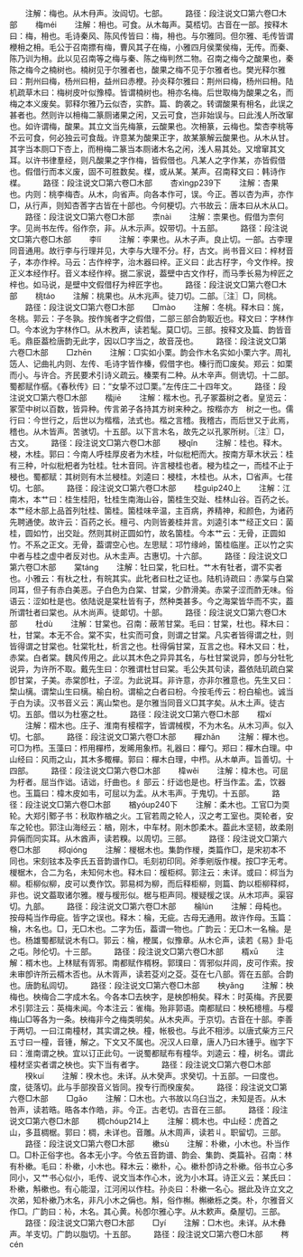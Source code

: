 <!-- { "loadSidebar": true } -->
　　注解：梅也。从木冄声。汝阎切。七部。
　　路径：段注说文□第六卷□木部
　　梅méi
　　注解：枏也。可食。从木每声。莫桮切。古音在一部。按释木曰：梅，枏也。毛诗秦风、陈风传皆曰：梅，枏也。与尔雅同。但尔雅、毛传皆谓楩枏之枏。毛公于召南摽有梅，曹风其子在梅，小雅四月侯栗侯梅，无传。而秦、陈乃训为枏。此以见召南等之梅与秦、陈之梅判然二物。召南之梅今之酸果也，秦陈之梅今之楠树也。楠树见于尔雅者也，酸果之梅不见于尔雅者也。樊光释尔雅曰：荆州曰梅，杨州曰枏，益州曰赤楩。孙炎释尔雅曰：荆州曰梅，杨州曰枏。陆机疏草木曰：梅树皮叶似豫樟。皆谓楠树也。枏亦名梅。后世取梅为酸果之名，而梅之本义废矣。郭释尔雅乃云似杏，实酢。篇、韵袭之。转谓酸果有枏名，此误之甚者也。然则许以枏梅二篆厕诸果之闲，又云可食，岂非始误与。曰此浅人所改窜也。如许谓梅，酸果。其立文当先梅篆，云酸果也。次枏篆，云梅也。棃杏李桃等不云可食，何必独云可食哉。许意某为酸果正字，故某篆解云酸果也。从木从甘。其字当本厕□下杏上，而枏梅二篆当本厕诸木名之闲，浅人易其处。又增窜其文耳。以许书律羣经，则凡酸果之字作梅，皆假借也。凡某人之字作某，亦皆假借也。假借行而本义废，固不可胜数矣。楳，或从某。某声。召南释文曰：韩诗作楳。
　　路径：段注说文□第六卷□木部
　　杏xìnɡp239下
　　注解：杏果也。内则：桃李梅杏。从木，向省声。向各本作可，误。今正。莕以杏为声，亦作□，从行声，则知杏莕字古皆在十部也。今何梗切。六书故云：唐本曰从木从口。
　　路径：段注说文□第六卷□木部
　　柰nài
　　注解：柰果也。假借为柰何字。见尚书左传。俗作奈，非。从木示声。奴带切。十五部。
　　路径：段注说文□第六卷□木部
　　李lǐ
　　注解：李果也。从木子声。良止切。一部。古李理同音通用。故行李与行理并见，大李与大理不分。杍，古文。尚书音义曰：梓材音子，本亦作梓。马云：古作梓字，治木器曰梓。正义曰：此古杍字，今文作梓。按正义本经作杍。音义本经作梓。据二家说，葢壁中古文作杍，而马季长易为梓匠之梓也。如马说，是壁中文假借杍为梓匠字也。
　　路径：段注说文□第六卷□木部
　　桃táo
　　注解：桃果也。从木兆声。徒刀切。二部。〖注〗□，同桃。
　　路径：段注说文□第六卷□木部
　　□mào
　　注解：冬桃。释木曰：旄，冬桃。郭云：子冬孰。按作旄者字之假借，二部三部合韵冣近也。释文曰：字林作□。今本讹为字林作□。从木敄声，读若髦。莫□切。三部。按释文及篇、韵皆音毛。鼎臣葢检唐韵无此字，因以□字当之，故音茂也。
　　路径：段注说文□第六卷□木部
　　□zhēn
　　注解：□实如小栗。韵会作木名实如小栗六字。周礼笾人、记曲礼内则、左传、毛诗字皆作榛，假借字也。榛行而□废矣。郑云：如栗而小。与许合。齐民要术引诗义疏云。榛栗有二种。从木辛声。侧诜切。十二部。蜀都赋作樼。《春秋传》曰：“女挚不过□栗。”左传庄二十四年文。
　　路径：段注说文□第六卷□木部
　　楷jiē
　　注解：楷木也。孔子冢葢树之者。皇览云：冢茔中树以百数，皆异种。传言弟子各持其方树来种之。按楷亦方　树之一也。儒行曰：今世行之，后世以为楷楷，法式也。楷之言稽。我稽古，而后世又于此焉，稽也。从木皆声。苦骇切。十五部。以下言木名，故先之以孔冢所树。〖注〗□，古文。
　　路径：段注说文□第六卷□木部
　　梫qǐn
　　注解：桂也。释木。梫，木桂。郭曰：今南人呼桂厚皮者为木桂，叶似枇杷而大。按南方草木状云：桂有三种，叶似枇杷者为牡桂。牡木音同。许言梫桂也者。梫为桂之一，而桂不止于梫也。蜀都赋：其树则有木兰梫桂。刘逵曰：梫桂，木桂也。从木，□省声。七荏切。七部。
　　路径：段注说文□第六卷□木部
　　桂ɡuìp240上
　　注解：江南木，本艹曰：桂生桂阳，牡桂生南海山谷，箘桂生交趾、桂林山谷。百药之长。本艹经木部上品首列牡桂、箘桂。箘桂味辛温，主百病，养精神，和颜色，为诸药先聘通使。故许云：百药之长。檀弓、内则皆姜桂并言。刘逵引本艹经正文曰：菌桂，圆如竹，出交趾。然则其树正圆如竹，故名箘桂。今本艹云：无骨，正圆如竹。不系之正文。无骨，葢谓空心也。左思赋：邛竹缘岭，箘桂临崖。正以竹之实中者与桂之虚中者反对也。从木圭声。古惠切。十六部。
　　路径：段注说文□第六卷□木部
　　棠tánɡ
　　注解：牡曰棠，牝曰杜。艹木有牡者，谓不实者也。小雅云：有杕之杜，有皖其实。此牝者曰杜之证也。陆机诗疏曰：赤棠与白棠同耳，但子有赤白美恶。子白色为白棠、甘棠，少酢滑美。赤棠子涩而酢无味。俗语云：涩如杜是也。依陆说是棠杜皆有子，然种类甚多。今之海棠皆华而不实，葢所谓牡者曰棠也。从木尚声。徒郞切。十部。
　　路径：段注说文□第六卷□木部
　　杜dù
　　注解：甘棠也。召南：蔽芾甘棠。毛曰：甘棠，杜也。释木曰：杜，甘棠。本无不合。棠不实，杜实而可食，则谓之甘棠。凡实者皆得谓之杜，则皆得谓之甘棠也。牡棠牝杜，析言之也。杜得偁甘棠，互言之也。释木又曰：杜，赤棠。白者棠。魏风传用之。此以其木色之异异其名，与杜甘棠说异，卽与分牡牝说异，为许所不取。戴先生曰：尔雅谓杜甘曰棠。毛公失其句读，葢依陆玑疏白棠卽甘棠，子美。赤棠卽杜，子涩。为此说耳。非许意，亦非尔雅意也。先生又曰：棃山樆。谓棃山生曰樆。榆白枌。谓榆之白者曰枌。今按毛传云：枌白榆也。诚当于白为读。汉书音义云：离山棃也。是尔雅当同音义□其字矣。从木土声。徒古切。五部。借以为杜塞之杜。
　　路径：段注说文□第六卷□木部
　　槢xí
　　注解：槢木也。庄子、淮南有椄槢字，皆谓械楔，不为木名。从木习声。似入切。七部。
　　路径：段注说文□第六卷□木部
　　樿zhǎn
　　注解：樿木也。可□为栉。玉藻曰：栉用樿栉，发晞用象栉。礼器曰：樿勺。郑曰：樿木白理。中山经曰：风雨之山，其木多棷樿。郭曰：樿木白理，中栉。从木单声。旨善切。十四部。
　　路径：段注说文□第六卷□木部
　　椲wěi
　　注解：椲木也。可屈为杅者。屈当作诎。诘诎，纡曲也。纟部云：纡诎也是也。杅当作盂。盂，饮器也。玉篇曰：椲木皮如韦，可屈以为盂。从木韦声。于鬼切。十五部。
　　路径：段注说文□第六卷□木部
　　楢yóup240下
　　注解：柔木也。工官□为耎轮。大郑引鄹子书：秋取柞楢之火。工官若周之轮人，汉之考工室也。耎轮者，安车之轮也。郭注山海经云：楢，刚木，中车材。刚木卽柔木。葢此木坚韧，故柔刚异偁而同实耳。从木酋声，读若糗。以周切。三部。
　　路径：段注说文□第六卷□木部
　　桏qiónɡ
　　注解：椶椐木也。集韵作椶，类篇作□，是宋初本不同也。宋刻铉本及李氏五音韵谱作□。毛刻初印同。斧季剜版作椶。按□字无考。椶椐木，合二为名，未知何木也。释木曰：楥柜桏。郭注云：未详。或曰：桏当为柳。柜柳似柳，皮可以煑作饮。郭易桏为柳，而后释柜柳，则篇、韵以柜柳释桏，非也。说文葢取诸尔雅。椶与楥形似。椐与柜声同。椶疑楥之误。从木邛声。渠容切。九部。
　　路径：段注说文□第六卷□木部
　　棆lún
　　注解：母杶也。按母杶当作毋疵。皆字之误也。释木：棆，无疵。古母无通用。故许作母。玉篇：棆，木名也。□，无□木也。二字为伍，葢谓一物也。广韵云：无□木一名棆。是也。杨雄蜀都赋说木有□。郭云：棆，楩属，似豫章。从木仑声，读若《易》卦屯之屯。陟伦切。十三部。
　　路径：段注说文□第六卷□木部
　　楈xū
　　注解：楈木也。上林赋有胥邪。南都赋作楈枒。郭璞曰：胥邪似幷闾，皮可作索。按未审卽许所云楈木否也。从木胥声，读若芟刈之芟。芟在七八部。胥在五部。合韵也。唐韵私闾切。
　　路径：段注说文□第六卷□木部
　　柍yǎnɡ
　　注解：柍梅也。柍梅合二字成木名。今各本□去柍字，是柍卽枏矣。释木：时英梅。齐民要术引郭注云：英梅未闻。今本注云：雀梅。殆非郭语。南都赋曰：柍柘檍檀。与樱梅山□等各为一条。柍梅非今之梅类明矣。从木央声。于京切。古音在十部。李善于两切。一曰江南橦材，其实谓之柍。橦，帐极也。与此不相涉。以唐式柴方三尺五寸曰一橦，音锺，解之。下文又不属也。况汉人曰章，唐人乃曰木锺乎。枷字下曰：淮南谓之柍。宜以订正此句。一说蜀都赋布有橦华。刘逵云：橦，树名。谓此橦材坚实者谓之柍也。实下当有者字。
　　路径：段注说文□第六卷□木部
　　楑kuí
　　注解：楑木也。未详。从木癸声。求癸切。十五部。一曰度也。度，徒落切。此与手部揆音义皆同。揆专行而楑废矣。
　　路径：段注说文□第六卷□木部
　　□ɡǎo
　　注解：□木也。六书故以乌臼当之，未知是否。从木咎声，读若晧。晧各本作皓，非。今正。古老切。古音在三部。
　　路径：段注说文□第六卷□木部
　　椆chóup214上
　　注解：椆木也。中山经：虎首之山，多苴椆椐。郭曰：椆，未详也。音雕。从木周声，读若丩。职留切。三部。
　　路径：段注说文□第六卷□木部
　　樕sù
　　注解：朴樕，小木也。朴当作□。□朴正俗字也。各本无小字。今依五音韵谱、韵会、集韵、类篇补。召南：林有朴樕。毛曰：朴樕，小木也。释木云：樕朴，心。樕朴卽诗之朴樕。俗书立心多同小，又艹书心似小，毛传、说文当本作心木，讹为小木耳。诗正义云：某氏曰：朴樕，斛樕也。有心能湿，江河闲以作柱。孙炎曰：朴樕一名心。据此及许立文之次弟，知朴樕乃木名，非凡小木之偁也。斛，俗作槲。槲樕栎之类。朴，尔雅音义作□。广韵曰：杺，木名。其心黄。杺卽尔雅心字。从木欶声。桑屋切。三部。
　　路径：段注说文□第六卷□木部
　　□yí
　　注解：□木也。未详。从木彝声。羊支切。广韵以脂切。十五部。
　　路径：段注说文□第六卷□木部
　　梣cén
